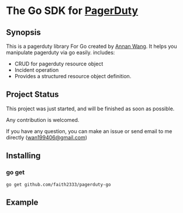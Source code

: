 # The Go SDK for [PagerDuty](https://applovin-com.pagerduty.com/)

## Synopsis

This is a pagerduty library For Go created by [Annan Wang](https://github.com/faith23333).
It helps you manipulate pagerduty via go easily. includes:
* CRUD for pagerduty resource object
* Incident operation 
* Provides a structured resource object definition.

## Project Status

This project was just started, and will be finished as soon as possible.

Any contribution is welcomed.

If you have any question, you can make an issue or send email to me directly (wan199406@gmail.com)

## Installing

### go get
```shell
go get github.com/faith2333/pagerduty-go
```

## Example
```go

```